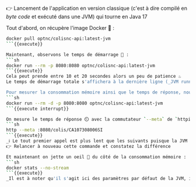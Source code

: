 👉 Lancement de l'application en version classique (c'est à dire compilé en _byte code_ et exécuté dans une JVM) qui tourne en Java 17

Tout d'abord, on récupère l'image Docker 🐳 : 
```sh
docker pull optnc/colisnc-api:latest-jvm
```{{execute}}

Maintenant, observons le temps de démarrage 🧐 : 
```sh
docker run --rm -p 8080:8080 optnc/colisnc-api:latest-jvm
```{{execute}}
Cela peut prende entre 10 et 20 secondes alors un peu de patience ♨️
Le temps de démarrage totale s'affichera à la dernière ligne (_JVM running for .._)

Pour mesurer la consommation mémoire ainsi que le temps de réponse, nous allons relancer l'application en _background_ (`-d`) :
```sh
docker run --rm -d -p 8080:8080 optnc/colisnc-api:latest-jvm
```{{execute interrupt}}

On mesure le temps de réponse ⏲️ avec la commutateur `--meta` de `httpie` :
```sh
http --meta :8080/colis/CA107308006SI
```{{execute}}
_ℹ️ Le tout premier appel est plus lent que les suivants puisque la JVM compile le code en natif à la volée (**J**ust **I**n **T**ime / JIT) ce qui n'est pas généralement génant, mais pour du _Serverless_ ça rajoute un délai suppémentaire en plus du démarrage de l'application._
👉 Relancer à nouveau cette commande et constatez la différence

Et maintenant on jette un oeil 👀 du côté de la consommation mémoire : 
```sh
docker stats --no-stream
```{{execute}}
_Il est à noter qu'il s'agit ici des paramètres par défaut de la JVM, il est possible de réduire la consommation mémoire avec le commutateur `-Xmx`, par défaut la contrainte est faible, du coup la JVM fait moins de libération mémoire pour favoriser le temps d'exécution'_.
